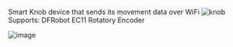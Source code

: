 Smart Knob device that sends its movement data over WiFi
![knob](https://user-images.githubusercontent.com/86694/53681650-ded59b00-3cec-11e9-851c-79bfc165fc1c.png)
Supports: DFRobot EC11 Rotatory Encoder

![image](https://user-images.githubusercontent.com/86694/53681669-0e84a300-3ced-11e9-96c7-4e8d5d8cd607.png)